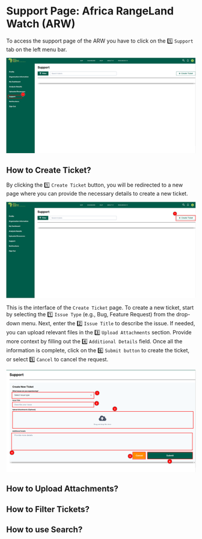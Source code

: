 # Support Page: Africa RangeLand Watch (ARW)

To access the support page of the ARW you have to click on the 1️⃣ `Support` tab on the left menu bar.

[![Support Page](./img/guide-support-img-1.png)](./img/guide-support-img-1.png)

## How to Create Ticket?

By clicking the 1️⃣ `Create Ticket` button, you will be redirected to a new page where you can provide the necessary details to create a new ticket.

[![Create Ticket Button](./img/guide-support-img-2.png)](./img/guide-support-img-2.png)

This is the interface of the `Create Ticket` page. To create a new ticket, start by selecting the 1️⃣ `Issue Type` (e.g., Bug, Feature Request) from the drop-down menu. Next, enter the 2️⃣ `Issue Title` to describe the issue. If needed, you can upload relevant files in the 3️⃣ `Upload Attachments` section. Provide more context by filling out the 4️⃣ `Additional Details` field. Once all the information is complete, click on the 6️⃣ `Submit button` to create the ticket, or select 5️⃣ `Cancel` to cancel the request.

[![UI Create Ticket](./img/guide-support-img-3.png)](./img/guide-support-img-3.png)

## How to Upload Attachments?


## How to Filter Tickets?

## How to use Search?

